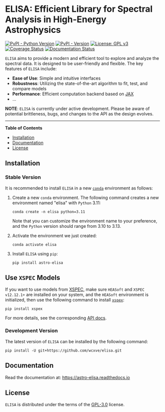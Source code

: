 # ELISA: Efficient Library for Spectral Analysis in High-Energy Astrophysics

[![PyPI - Python Version](https://img.shields.io/pypi/pyversions/astro-elisa?color=blue&logo=Python&logoColor=white&style=for-the-badge)](https://pypi.org/project/astro-elisa)
[![PyPI - Version](https://img.shields.io/pypi/v/astro-elisa?color=blue&logo=PyPI&logoColor=white&style=for-the-badge)](https://pypi.org/project/astro-elisa)
[![License: GPL v3](https://img.shields.io/github/license/wcxve/elisa?color=blue&logo=open-source-initiative&logoColor=white&style=for-the-badge)](https://www.gnu.org/licenses/gpl-3.0)<br>
[![Coverage Status](https://img.shields.io/codecov/c/github/wcxve/elisa?logo=Codecov&logoColor=white&style=for-the-badge)](https://app.codecov.io/github/wcxve/elisa)
[![Documentation Status](https://img.shields.io/readthedocs/astro-elisa?logo=Read-the-Docs&logoColor=white&style=for-the-badge)](https://astro-elisa.readthedocs.io/en/latest/?badge=latest)

``ELISA`` aims to provide a modern and efficient tool to explore and
analyze the spectral data. It is designed to be user-friendly and flexible.
The key features of ``ELISA`` include:

- **Ease of Use**: Simple and intuitive interfaces
- **Robustness**: Utilizing the state-of-the-art algorithm to fit, test, and
  compare models
- **Performance**: Efficient computation backend based
  on [JAX](https://jax.readthedocs.io/en/latest/notebooks/quickstart.html)
- ...

**NOTE**: ``ELISA`` is currently under active development. Please be aware of
potential brittleness, bugs, and changes to the API as the design evolves.

-----

**Table of Contents**

- [Installation](#installation)
- [Documentation](#documentation)
- [License](#license)

## Installation

### Stable Version

It is recommended to install ``ELISA`` in a new [
``conda``](https://docs.conda.io/projects/conda/en/stable/user-guide/getting-started.html)
environment as follows:

1. Create a new ``conda`` environment. The following command creates a new
   environment named "elisa" with ``Python`` 3.11:

    ```console
    conda create -n elisa python=3.11
    ```

   Note that you can customize the environment name to your preference,
   and the ``Python`` version should range from 3.10 to 3.13.

2. Activate the environment we just created:

    ```console
    conda activate elisa
    ```

3. Install ``ELISA`` using ``pip``:

    ```console
    pip install astro-elisa
    ```

## Use ``XSPEC`` Models

If you want to use models
from [XSPEC](https://heasarc.gsfc.nasa.gov/xanadu/xspec/manual/Models.html),
make sure ``HEASoft`` and ``XSPEC v12.12.1+`` are installed on your system,
and the ``HEASoft`` environment is initialized, then use the following
command to install [``xspex``](https://github.com/wcxve/xspex):

   ```console
   pip install xspex
   ```

For more details, see the
corresponding [API docs](https://astro-elisa.readthedocs.io/en/stable/apidoc/elisa.models.xs.html).

### Development Version

The latest version of ``ELISA`` can be installed by the following command:

   ```console
   pip install -U git+https://github.com/wcxve/elisa.git
   ```

## Documentation

Read the documentation at: https://astro-elisa.readthedocs.io

## License

`ELISA` is distributed under the terms of
the [GPL-3.0](https://www.gnu.org/licenses/gpl-3.0-standalone.html) license.
